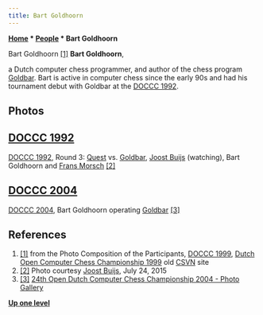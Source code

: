 ```yaml
---
title: Bart Goldhoorn
---
```

**[Home](Home "Home") * [People](People "People") * Bart Goldhoorn**

[](http://old.csvn.nl/pics/part.jpg) Bart Goldhoorn <a id="cite-note-1" href="#cite-ref-1">[1]</a>
**Bart Goldhoorn**,

a Dutch computer chess programmer, and author of the chess program [Goldbar](Goldbar "Goldbar"). Bart is active in computer chess since the early 90s and had his tournament debut with Goldbar at the [DOCCC 1992](DOCCC_1992 "DOCCC 1992").

## Photos

## [DOCCC 1992](DOCCC_1992 "DOCCC 1992")

[](File:NK92QuestGoldBar.jpg)
[DOCCC 1992](DOCCC_1992 "DOCCC 1992"), Round 3: [Quest](Quest "Quest") vs. [Goldbar](Goldbar "Goldbar"), [Joost Buijs](Joost_Buijs "Joost Buijs") (watching), Bart Goldhoorn and [Frans Morsch](Frans_Morsch "Frans Morsch") <a id="cite-note-2" href="#cite-ref-2">[2]</a>

## [DOCCC 2004](DOCCC_2004 "DOCCC 2004")

[](http://old.csvn.nl/gallery21.html)
[DOCCC 2004](DOCCC_2004 "DOCCC 2004"), Bart Goldhoorn operating [Goldbar](Goldbar "Goldbar") <a id="cite-note-3" href="#cite-ref-3">[3]</a>

## References

1. <a id="cite-ref-1" href="#cite-note-1">[1]</a> from the Photo Composition of the Participants, [DOCCC 1999](DOCCC_1999 "DOCCC 1999"), [Dutch Open Computer Chess Championship 1999](http://old.csvn.nl/docc99.html) old [CSVN](CSVN "CSVN") site
1. <a id="cite-ref-2" href="#cite-note-2">[2]</a> Photo courtesy [Joost Buijs](Joost_Buijs "Joost Buijs"), July 24, 2015
1. <a id="cite-ref-3" href="#cite-note-3">[3]</a> [24th Open Dutch Computer Chess Championship 2004 - Photo Gallery](http://old.csvn.nl/gallery21.html)

**[Up one level](People "People")**

